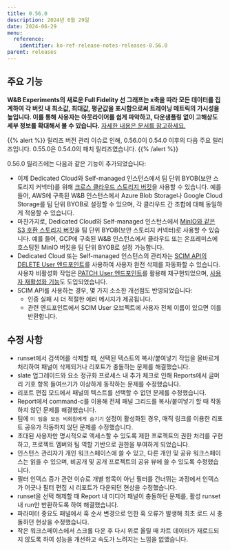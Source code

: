 ```yaml
---
title: 0.56.0
description: 2024년 6월 29일
date: 2024-06-29
menu:
  reference:
    identifier: ko-ref-release-notes-releases-0.56.0
parent: releases
---
```


## 주요 기능

**W&B Experiments의 새로운 Full Fidelity 선 그래프는 x축을 따라 모든 데이터를 집계하여 각 버킷 내 최소값, 최대값, 평균값을 표시함으로써 트레이닝 메트릭의 가시성을 높입니다. 이를 통해 사용자는 아웃라이어를 쉽게 파악하고, 다운샘플링 없이 고해상도 세부 정보를 확대해서 볼 수 있습니다.** [자세한 내용은 문서를 참고하세요.](https://docs.wandb.ai/guides/app/features/panels/line-plot/sampling)

{{% alert %}}
릴리즈 버전 관리 이슈로 인해, 0.56.0이 0.54.0 이후의 다음 주요 릴리즈입니다. 0.55.0은 0.54.0의 패치 릴리즈였습니다.
{{% /alert %}}

0.56.0 릴리즈에는 다음과 같은 기능이 추가되었습니다:
* 이제 Dedicated Cloud와 Self-managed 인스턴스에서 팀 단위 BYOB(보안 스토리지 커넥터)를 위해 [크로스 클라우드 스토리지 버킷](https://docs.wandb.ai/guides/hosting/data-security/secure-storage-connector#cross-cloud-or-s3-compatible-storage-for-team-level-byob)을 사용할 수 있습니다. 예를 들어, AWS에 구축된 W&B 인스턴스에서 Azure Blob Storage나 Google Cloud Storage를 팀 단위 BYOB로 설정할 수 있으며, 각 클라우드 간 조합에 대해 동일하게 적용할 수 있습니다. 
* 마찬가지로, Dedicated Cloud와 Self-managed 인스턴스에서 [MinIO와 같은 S3 호환 스토리지 버킷](https://docs.wandb.ai/guides/hosting/data-security/secure-storage-connector#cross-cloud-or-s3-compatible-storage-for-team-level-byob)을 팀 단위 BYOB(보안 스토리지 커넥터)로 사용할 수 있습니다. 예를 들어, GCP에 구축된 W&B 인스턴스에서 클라우드 또는 온프레미스에 호스팅된 MinIO 버킷을 팀 단위 BYOB로 설정 가능합니다.
* Dedicated Cloud 또는 Self-managed 인스턴스의 관리자는 [SCIM API의 DELETE User 엔드포인트](https://docs.wandb.ai/guides/hosting/iam/scim#delete-user)를 사용하여 사용자 완전 삭제를 자동화할 수 있습니다. 사용자 비활성화 작업은 [PATCH User 엔드포인트](https://docs.wandb.ai/guides/hosting/iam/scim#deactivate-user)를 활용해 재구현되었으며, [사용자 재활성화 기능](https://docs.wandb.ai/guides/hosting/iam/scim#reactivate-user)도 도입되었습니다.
* SCIM API를 사용하는 경우, 몇 가지 소소한 개선점도 반영되었습니다:
    * 인증 실패 시 더 적절한 에러 메시지가 제공됩니다.
    * 관련 엔드포인트에서 SCIM User 오브젝트에 사용자 전체 이름이 있으면 이를 반환합니다.

## 수정 사항

* runset에서 검색어를 삭제할 때, 선택된 텍스트의 복사/붙여넣기 작업을 올바르게 처리하여 패널이 삭제되거나 리포트가 충돌하는 문제를 해결했습니다.
* slate 업그레이드와 요소 정규화 프로세스 내 추가 체크로 인해 Reports에서 글머리 기호 항목 들여쓰기가 이상하게 동작하는 문제를 수정했습니다.
* 리포트 편집 모드에서 패널의 텍스트를 선택할 수 없던 문제를 수정했습니다.
* Report에서 command-c를 이용해 전체 패널 그리드를 복사/붙여넣기 할 때 작동하지 않던 문제를 해결했습니다.
* 팀에 `이 팀을 모든 비회원에게 숨기기` 설정이 활성화된 경우, 매직 링크를 이용한 리포트 공유가 작동하지 않던 문제를 수정했습니다.
* 초대된 사용자만 명시적으로 엑세스할 수 있도록 제한 프로젝트의 권한 처리를 구현하고, 프로젝트 멤버와 팀 역할 기반으로 권한을 부여하게 되었습니다.
* 인스턴스 관리자가 개인 워크스페이스에 쓸 수 있고, 다른 개인 및 공유 워크스페이스는 읽을 수 있으며, 비공개 및 공개 프로젝트의 공유 뷰에 쓸 수 있도록 수정했습니다.
* 필터 인덱스 증가 관련 이슈로 개별 항목이 아닌 필터를 건너뛰는 과정에서 인덱스가 어긋나 필터 편집 시 리포트가 다운되던 현상을 수정했습니다.
* runset을 선택 해제할 때 Report 내 미디어 패널이 충돌하던 문제를, 활성 runset 내 run만 반환하도록 하여 해결했습니다.
* 파라미터 중요도 패널에서 훅 순서 변경으로 인한 훅 오류가 발생해 최초 로드 시 충돌하던 현상을 수정했습니다.
* 작은 워크스페이스에서 스크롤 다운 후 다시 위로 올릴 때 차트 데이터가 재로드되지 않도록 하여 성능을 개선하고 속도가 느려지는 느낌을 없앴습니다.